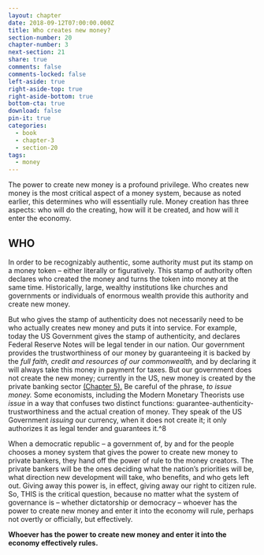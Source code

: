 ```yaml
---
layout: chapter
date: 2018-09-12T07:00:00.000Z
title: Who creates new money?
section-number: 20
chapter-number: 3
next-section: 21
share: true
comments: false
comments-locked: false
left-aside: true
right-aside-top: true
right-aside-bottom: true
bottom-cta: true
download: false
pin-it: true
categories:
  - book
  - chapter-3
  - section-20
tags:
  - money
---
```

The power to create new money is a profound privilege. Who creates
new money is the most critical aspect of a money system, because
as noted earlier, this determines who will essentially rule. Money
creation has three aspects: who will do the creating, how will it be
created, and how will it enter the economy.

## WHO

In order to be recognizably authentic, some authority must put
its stamp on a money token – either literally or figuratively. This
stamp of authority often declares who created the money and
turns the token into money at the same time. Historically, large,
wealthy institutions like churches and governments or individuals of
enormous wealth provide this authority and create new money.

But who gives the stamp of authenticity does not necessarily need
to be who actually creates new money and puts it into service. For
example, today the US Government gives the stamp of authenticity,
and declares Federal Reserve Notes will be legal tender in our nation.
Our government provides the trustworthiness of our money by
guaranteeing it is backed by the _full faith, credit and resources of our
commonwealth,_ and by declaring it will always take this money in
payment for taxes. But our government does not create the new
money; currently in the US, new money is created by the private
banking sector [(Chapter 5).](https://usmoney.us/book/chapter-5) Be careful of the phrase, _to issue money._ Some economists, including the Modern Monetary Theorists use _issue_ in a way that confuses two distinct functions: guarantee-authenticity-
trustworthiness and the actual creation of money. They speak of the
US Government _issuing_ our currency, when it does not create it; it
only authorizes it as legal tender and guarantees it.^8

When a democratic republic – a government of, by and for the people chooses a money system that gives the power to create new money
 to private bankers, they hand off the power of rule to the money
 creators. The private bankers will be the ones deciding what the
 nation’s priorities will be, what direction new development will take,
who benefits, and who gets left out. Giving away this power is, in
effect, giving away our right to citizen rule.
So, THIS is the critical question, because no matter what the system of
governance is – whether dictatorship or democracy – whoever has the
power to create new money and enter it into the economy will rule,
perhaps not overtly or officially, but effectively.

**Whoever has the power to create new money and enter it into the
economy effectively rules.**

